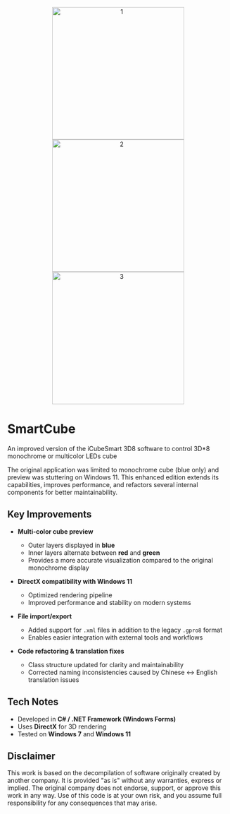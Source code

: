<p align="center">
  <img src="https://github.com/user-attachments/assets/cfdb777e-c900-4052-9543-d589d46c9ea3" height="300" alt="1" />
  <img src="https://github.com/user-attachments/assets/9898b83a-9d1b-4e87-83ad-3b6a657197f7" height="300" alt="2" />
  <img src="https://github.com/user-attachments/assets/43ac7cb6-3215-4f48-aeeb-fe6b59db309d" height="300" alt="3" />
</p>

# SmartCube
An improved version of the iCubeSmart 3D8 software to control 3D*8 monochrome or multicolor LEDs cube

The original application was limited to monochrome cube (blue only) and preview was stuttering on Windows 11.
This enhanced edition extends its capabilities, improves performance, and refactors several internal components for better maintainability.

## Key Improvements

- **Multi-color cube preview**
  - Outer layers displayed in **blue**
  - Inner layers alternate between **red** and **green**
  - Provides a more accurate visualization compared to the original monochrome display

- **DirectX compatibility with Windows 11**
  - Optimized rendering pipeline
  - Improved performance and stability on modern systems

- **File import/export**
  - Added support for `.xml` files in addition to the legacy `.gpro8` format
  - Enables easier integration with external tools and workflows

- **Code refactoring & translation fixes**
  - Class structure updated for clarity and maintainability
  - Corrected naming inconsistencies caused by Chinese ↔ English translation issues

## Tech Notes

- Developed in **C# / .NET Framework (Windows Forms)**
- Uses **DirectX** for 3D rendering
- Tested on **Windows 7** and **Windows 11**

## Disclaimer

This work is based on the decompilation of software originally created by another company. It is provided "as is" without any warranties, express or implied. The original company does not endorse, support, or approve this work in any way. Use of this code is at your own risk, and you assume full responsibility for any consequences that may arise.
